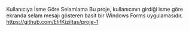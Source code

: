 Kullanıcıya İsme Göre Selamlama
Bu proje, kullanıcının girdiği isme göre ekranda selam mesajı gösteren basit bir Windows Forms uygulamasıdır.
https://github.com/ElifKiziltas/proje-1
